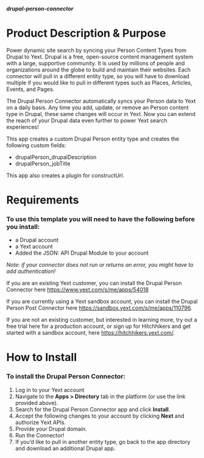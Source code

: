 ##### drupal-person-connector

# Product Description & Purpose

Power dynamic site search by syncing your Person Content Types from Drupal to Yext. Drupal is a free, open-source content management system with a large, supportive community. It is used by millions of people and organizations around the globe to build and maintain their websites. Each connector will pull in a different entity type, so you will have to download multiple if you would like to pull in different types such as Places, Articles, Events, and Pages.

The Drupal Person Connector automatically syncs your Person data to Yext on a daily basis. Any time you add, update, or remove an Person content type in Drupal, these same changes will occur in Yext. Now you can extend the reach of your Drupal data even further to power Yext search experiences! 

This app creates a custom Drupal Person entity type and creates the following custom fields:
- drupalPerson\_drupalDescription
- drupalPerson\_jobTitle

This app also creates a plugin for constructUrl.

# Requirements

### To use this template you will need to have the following before you install:
- a Drupal account 
- a Yext account
- Added the JSON: API Drupal Module to your account

*Note: if your connector does not run or returns an error, you might have to add authentication!*

If you are an existing Yext customer, you can install the Drupal Person Connector here <https://www.yext.com/s/me/apps/54018>

If you are currently using a Yext sandbox account, you can install the Drupal Person Post Connector here <https://sandbox.yext.com/s/me/apps/110796>.

If you are not an existing customer, but interested in learning more, try out a free trial here for a production account, or sign up for Hitchhikers and get started with a sandbox account, here <https://hitchhikers.yext.com/>. 

# How to Install

### To install the Drupal Person Connector:

1. Log in to your Yext account
2. Navigate to the **Apps > Directory** tab in the platform (or use the link provided above).
3. Search for the Drupal Person Connector app and click **Install**.
4. Accept the following changes to your account by clicking **Next** and authorize Yext APIs.
5. Provide your Drupal domain.
6. Run the Connector!
7. If you’d like to pull in another entity type, go back to the app directory and download an additional Drupal app.


